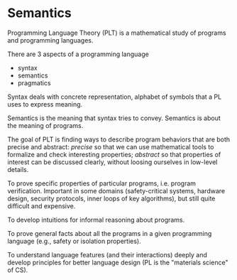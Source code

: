 # Semantics

Programming Language Theory (PLT) is a mathematical study of programs and programming languages.

There are 3 aspects of a programming language
- syntax
- semantics
- pragmatics

Syntax deals with concrete representation, alphabet of symbols that a PL uses to express meaning.

Semantics is the meaning that syntax tries to convey. 
Semantics is about the meaning of programs. 

The goal of PLT is finding ways to describe program behaviors that are both precise and abstract: *precise* so that we can use mathematical tools to formalize and check interesting properties; *abstract* so that properties of interest can be discussed clearly, without loosing ourselves in low-level details.

To prove specific properties of particular programs, i.e. program verification. Important in some domains (safety-critical systems, hardware design, security protocols, inner loops of key algorithms), but still quite difficult and expensive.

To develop intuitions for informal reasoning about programs.

To prove general facts about all the programs in a given programming language (e.g., safety or isolation properties).

To understand language features (and their interactions) deeply and develop principles for better language design (PL is the "materials science" of CS).
